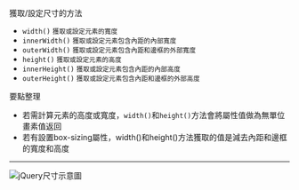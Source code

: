 獲取/設定尺寸的方法
- `width()` <small>獲取或設定元素的寬度</small>
- `innerWidth()` <small>獲取或設定元素包含內距的內部寬度</small>
- `outerWidth()` <small>獲取或設定元素包含內距和邊框的外部寬度</small>
- `height()` <small>獲取或設定元素的高度</small>
- `innerHeight()` <small>獲取或設定元素包含內距的內部高度</small>
- `outerHeight()` <small>獲取或設定元素包含內距和邊框的外部高度</small>

要點整理
- 若需計算元素的高度或寬度，`width()`和`height()`方法會將屬性值做為無單位畫素值返回
- 若有設置box-sizing屬性，width()和height()方法獲取的值是減去內距和邊框的寬度和高度

---

![jQuery尺寸示意圖](https://www.runoob.com/images/img_jquerydim.gif)